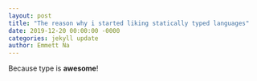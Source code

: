 ```yaml
---
layout: post
title: "The reason why i started liking statically typed languages"
date: 2019-12-20 00:00:00 -0000
categories: jekyll update
author: Emmett Na
---
```

Because type is **awesome**!
